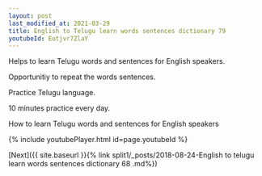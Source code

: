 ```yaml
---
layout: post
last_modified_at: 2021-03-29
title: English to Telugu learn words sentences dictionary 79 
youtubeId: Eotjvr7ZlaY
---
```

 
 
Helps to learn Telugu words and sentences for English speakers.

Opportunitiy to repeat the words sentences. 

Practice Telugu language. 
 
10 minutes practice every day. 
 
How to learn Telugu words and sentences for English speakers 
 
{% include youtubePlayer.html id=page.youtubeId %}
 
 
[Next]({{ site.baseurl }}{% link  split1/_posts/2018-08-24-English to telugu learn words sentences dictionary 68 .md%})
 
